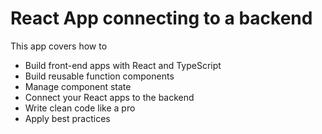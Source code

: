 # React App connecting to a backend 

This app covers how to

* Build front-end apps with React and TypeScript
* Build reusable function components
* Manage component state
* Connect your React apps to the backend
* Write clean code like a pro
* Apply best practices
